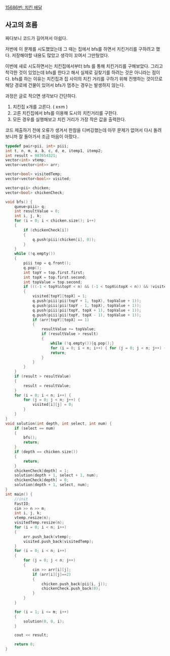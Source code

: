 [15686번: 치킨 배달](https://www.acmicpc.net/problem/15686)

## 사고의 흐름

짜다보니 코드가 길어져서 아쉽다. 

저번에 이 문제를 시도했었는데 그 때는 집에서 bfs를 하면서 치킨거리를 구하려고 했다. 저장해야할 내용도 많았고 생각이 꼬여서 그만뒀었다. 

이번에 새로 시도하면서는 치킨집에서부터 bfs 를 통해 치킨거리를 구해보았다. 그리고 착각한 것이 있었는데 bfs를 한다고 해서 실제로 길찾기를 하려는 것은 아니라는 점이다. bfs를 하는 이유는 치킨집과 집 사이의 치킨 거리를 구하기 위해 진행하는 것이므로 해당 경로에 건물이 있어서 bfs가 멈추는 경우는 발생하지 않는다.

과정은 글로 적으면 생각보다 간단하다.

1. 치킨집 x개를 고른다. ( x≤m )
2. 고른 치킨집에서 bfs를 이용해 도시의 치킨거리를 구한다.
3. 모든 경우를 실행해보고 치킨 거리가 가장 작은 값을 출력한다.

코드 제출하기 전에 오류가 생겨서 한참을 디버깅했는데 아무 문제가 없어서 다시 돌려보니까 잘 돌아가서 조금 마음이 아팠다..

```cpp
typedef pair<pii, int> piii;
int t, n, m, a, b, c, d, e, itemp1, itemp2;
int result = 987654321;
vector<int> vtemp;
vector<vector<int>> arr;

vector<bool> visitedTemp;
vector<vector<bool>> visited;

vector<pii> chicken;
vector<bool> chickenCheck;

void bfs() {
	queue<piii> q;
	int resultValue = 0;
	int i, j, k;
	for (i = 0; i < chicken.size(); i++)
	{
		if (chickenCheck[i])
		{
			q.push(piii(chicken[i], 0));
		}
	}
	while (!q.empty())
	{
		piii top = q.front();
		q.pop();
		int topY = top.first.first;
		int topX = top.first.second;
		int topValue = top.second;
		if (((-1 < topY&&topY < n) && (-1 < topX&&topX < n)) && !visited[topY][topX])
		{
			visited[topY][topX] = 1;
			q.push(piii(pii(topY + 1, topX), topValue + 1));
			q.push(piii(pii(topY - 1, topX), topValue + 1));
			q.push(piii(pii(topY, topX + 1), topValue + 1));
			q.push(piii(pii(topY, topX - 1), topValue + 1));
			if (arr[topY][topX] == 1)
			{
				resultValue += topValue;
				if (resultValue > result)
				{
					while (!q.empty()){q.pop();}
					for (i = 0; i < n; i++) { for (j = 0; j < n; j++) { visited[i][j] = 0; } }
					return;
				}
			}
		}
	}
	if (result > resultValue)
	{
		result = resultValue;
	}
	for (i = 0; i < n; i++) { 
		for (j = 0; j < n; j++) { 
			visited[i][j] = 0; 
		} 
	}
}
void solution(int depth, int select, int num) {
	if (select == num)
	{
		bfs();
		return;
	}
	if (depth == chicken.size())
	{
		return;
	}
	chickenCheck[depth] = 1;
	solution(depth + 1, select + 1, num);
	chickenCheck[depth] = 0;
	solution(depth + 1, select, num);
}
int main() {
	//init
	FastIO;
	cin >> n >> m;
	int i, j, k;
	vtemp.resize(n);
	visitedTemp.resize(n);
	for (i = 0; i < n; i++)
	{
		arr.push_back(vtemp);
		visited.push_back(visitedTemp);
	}
	for (i = 0; i < n; i++)
	{
		for (j = 0; j < n; j++)
		{
			cin >> arr[i][j];
			if (arr[i][j]==2)
			{
				chicken.push_back(pii(i, j));
				chickenCheck.push_back(0);
			}
		}
	}

	for (i = 1; i <= m; i++)
	{
		solution(0, 0, i);
	}

	cout << result;

	return 0;
}
```
